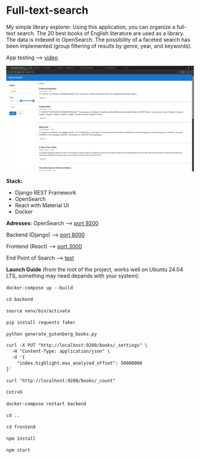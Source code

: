 # Full-text-search
My simple library explorer. Using this application, you can organize a full-text search. The 20 best books of English literature are used as a library. The data is indexed in OpenSearch. The possibility of a faceted search has been implemented (group filtering of results by genre, year, and keywords).

App testing --> [video](https://drive.google.com/file/d/16ewltCEgboC2UQvLKUNbcHeSTDAnhq-B/view?usp=sharing)

![Application design](application-design.png)

**Stack:**
- Django REST Framework
- OpenSearch
- React with Material UI
- Docker

**Adresses:**
OpenSearch --> [port 9200](http://localhost:9200)

Backend (Django) --> [port 8000](http://localhost:8000/)

Frontend (React) --> [port 3000](http://localhost:3000)

End Point of Search --> [test](http://localhost:8000/api/search/?q=test)


**Launch Guide** (from the root of the project, works well on Ubuntu 24.04 LTS, something may need depands with your system):

```docker-compose up --build```

```cd backend```

```source venv/bin/activate```

```pip install requests faker```

```python generate_gutenberg_books.py```

```
curl -X PUT "http://localhost:9200/books/_settings" \
  -H "Content-Type: application/json" \
  -d '{
    "index.highlight.max_analyzed_offset": 50000000
}'
```

```curl "http://localhost:9200/books/_count"```

```Cntr+D```

```docker-compose restart backend```

```cd ..```

```cd frontend```

```npm install```

```npm start```




